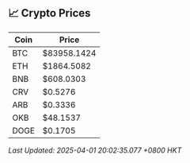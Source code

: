 ## 📈 Crypto Prices

| Coin | Price |
| ---- | ----- |
| BTC | $83958.1424 |
| ETH | $1864.5082 |
| BNB | $608.0303 |
| CRV | $0.5276 |
| ARB | $0.3336 |
| OKB | $48.1537 |
| DOGE | $0.1705 |

_Last Updated: 2025-04-01 20:02:35.077 +0800 HKT_